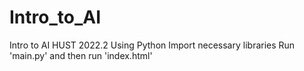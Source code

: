 # Intro_to_AI
Intro to AI HUST 2022.2
Using Python
Import necessary libraries
Run 'main.py' and then run 'index.html' 
